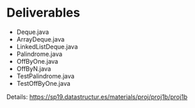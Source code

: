 # Deliverables

- Deque.java
- ArrayDeque.java
- LinkedListDeque.java
- Palindrome.java
- OffByOne.java
- OffByN.java
- TestPalindrome.java
- TestOffByOne.java

Details: https://sp19.datastructur.es/materials/proj/proj1b/proj1b
